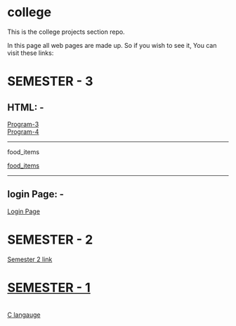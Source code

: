 # college
This is the college projects section repo.

In this page all web pages are made up. So if you wish to see it, You can visit these links:

<h1>SEMESTER - 3</h1>

<h2>HTML: -</h2>
<a href="https://s488u.github.io/college/SEMESTER_3/HTML/Program-3/Admission_form.html">Program-3</a>
<br>
<a href="https://s488u.github.io/college/SEMESTER_3/HTML/Program-4/index.html">Program-4</a>
<hr>
<p>food_items</p>
<a href="https://s488u.github.io/college/SEMESTER_3/HTML/food_items/food-items.html">food_items</a>
<br>


<hr>
<h2>login Page: -</h2>
<a href="https://s488u.github.io/college/login/index.html">Login Page</a>

<h1>SEMESTER - 2</h1>
<a href="https://github.com/S488U/college/tree/main/SEMESTER_2">Semester 2 link</a>


<a href="https://github.com/S488U/college/tree/main/SEMESTER_1"><h1>SEMESTER - 1</h1></a>
<br>
<a href="https://github.com/S488U/college/tree/main/SEMESTER_1/C"> C langauge</a>